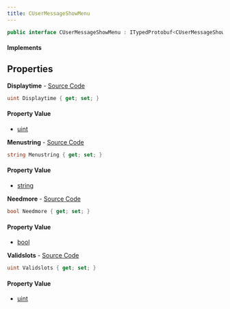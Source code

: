 ```yaml
---
title: CUserMessageShowMenu
---
```


```csharp
public interface CUserMessageShowMenu : ITypedProtobuf<CUserMessageShowMenu>, INativeHandle, INetMessage<CUserMessageShowMenu>, IDisposable
```

#### Implements

## Properties

**Displaytime** - [Source Code](https://github.com/swiftly-solution/swiftlys2/blob/master/managed/src/SwiftlyS2.Generated/Protobufs/Interfaces/CUserMessageShowMenu.cs#L21)

```csharp
uint Displaytime { get; set; }
```

#### Property Value

- [uint](https://learn.microsoft.com/dotnet/api/system.uint32)

**Menustring** - [Source Code](https://github.com/swiftly-solution/swiftlys2/blob/master/managed/src/SwiftlyS2.Generated/Protobufs/Interfaces/CUserMessageShowMenu.cs#L27)

```csharp
string Menustring { get; set; }
```

#### Property Value

- [string](https://learn.microsoft.com/dotnet/api/system.string)

**Needmore** - [Source Code](https://github.com/swiftly-solution/swiftlys2/blob/master/managed/src/SwiftlyS2.Generated/Protobufs/Interfaces/CUserMessageShowMenu.cs#L24)

```csharp
bool Needmore { get; set; }
```

#### Property Value

- [bool](https://learn.microsoft.com/dotnet/api/system.boolean)

**Validslots** - [Source Code](https://github.com/swiftly-solution/swiftlys2/blob/master/managed/src/SwiftlyS2.Generated/Protobufs/Interfaces/CUserMessageShowMenu.cs#L18)

```csharp
uint Validslots { get; set; }
```

#### Property Value

- [uint](https://learn.microsoft.com/dotnet/api/system.uint32)

